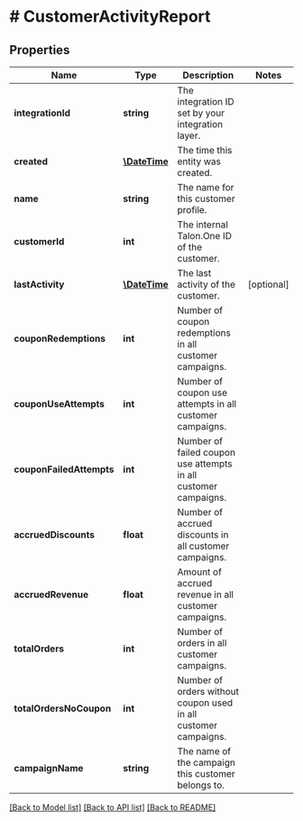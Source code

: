 # # CustomerActivityReport

## Properties

Name | Type | Description | Notes
------------ | ------------- | ------------- | -------------
**integrationId** | **string** | The integration ID set by your integration layer. | 
**created** | [**\DateTime**](\DateTime.md) | The time this entity was created. | 
**name** | **string** | The name for this customer profile. | 
**customerId** | **int** | The internal Talon.One ID of the customer. | 
**lastActivity** | [**\DateTime**](\DateTime.md) | The last activity of the customer. | [optional] 
**couponRedemptions** | **int** | Number of coupon redemptions in all customer campaigns. | 
**couponUseAttempts** | **int** | Number of coupon use attempts in all customer campaigns. | 
**couponFailedAttempts** | **int** | Number of failed coupon use attempts in all customer campaigns. | 
**accruedDiscounts** | **float** | Number of accrued discounts in all customer campaigns. | 
**accruedRevenue** | **float** | Amount of accrued revenue in all customer campaigns. | 
**totalOrders** | **int** | Number of orders in all customer campaigns. | 
**totalOrdersNoCoupon** | **int** | Number of orders without coupon used in all customer campaigns. | 
**campaignName** | **string** | The name of the campaign this customer belongs to. | 

[[Back to Model list]](../../README.md#documentation-for-models) [[Back to API list]](../../README.md#documentation-for-api-endpoints) [[Back to README]](../../README.md)


